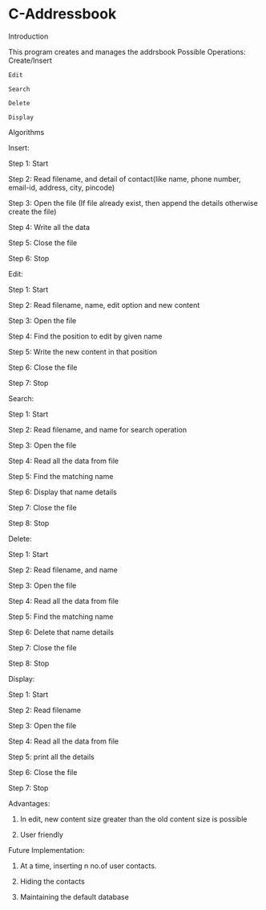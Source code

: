 # C-Addressbook


Introduction

  This program creates and manages the addrsbook
  Possible Operations:
    Create/Insert
    
    Edit
    
    Search
    
    Delete
    
    Display
    
Algorithms
  
Insert:
  
  Step 1: Start
  
  Step 2: Read filename, and detail of contact(like name, phone number, email-id, address, city, pincode)
  
  Step 3: Open the file (If file already exist, then append the details otherwise create the file)
  
  Step 4: Write all the data
  
  Step 5: Close the file
  
  Step 6: Stop

Edit:

  Step 1: Start
  
  Step 2: Read filename, name, edit option and new content
  
  Step 3: Open the file 
  
  Step 4: Find the position to edit by given name
  
  Step 5: Write the new content in that position
  
  Step 6: Close the file
  
  Step 7: Stop

Search:

  Step 1: Start
  
  Step 2: Read filename, and name for search operation 
  
  Step 3: Open the file
  
  Step 4: Read all the data from file
  
  Step 5: Find the matching name
  
  Step 6: Display that name details 
  
  Step 7: Close the file
  
  Step 8: Stop
  
Delete:

  Step 1: Start
  
  Step 2: Read filename, and name
  
  Step 3: Open the file 
  
  Step 4: Read all the data from file
  
  Step 5: Find the matching name
  
  Step 6: Delete that name details
  
  Step 7: Close the file
  
  Step 8: Stop

Display:

  Step 1: Start
  
  Step 2: Read filename
  
  Step 3: Open the file 
  
  Step 4: Read all the data from file
  
  Step 5: print all the details
  
  Step 6: Close the file
  
  Step 7: Stop

Advantages:
  
  1. In edit, new content size greater than the old content size is possible
  
  2. User friendly

Future Implementation:
  
  1. At a time, inserting n no.of user contacts.
  
  2. Hiding the contacts
  
  3. Maintaining the default database
  
